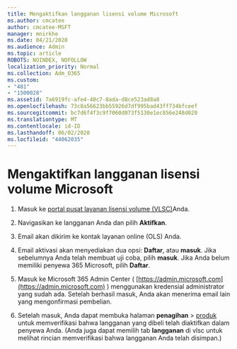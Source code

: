 ```yaml
---
title: Mengaktifkan langganan lisensi volume Microsoft
ms.author: cmcatee
author: cmcatee-MSFT
manager: mnirkhe
ms.date: 04/21/2020
ms.audience: Admin
ms.topic: article
ROBOTS: NOINDEX, NOFOLLOW
localization_priority: Normal
ms.collection: Adm_O365
ms.custom:
- "481"
- "1500028"
ms.assetid: 7a6919fc-afe4-40c7-8ada-d8ce523ad8a8
ms.openlocfilehash: 73c8a56623bb55926d7df995bad43ff734bfceef
ms.sourcegitcommit: bc7d6f4f3c9f7060d073f5130e1ec856e248d020
ms.translationtype: MT
ms.contentlocale: id-ID
ms.lasthandoff: 06/02/2020
ms.locfileid: "44062035"
---
```

# <a name="activating-a-microsoft-volume-license-subscription"></a>Mengaktifkan langganan lisensi volume Microsoft

1. Masuk ke [portal pusat layanan lisensi volume (VLSC)](https://go.microsoft.com/fwlink/p/?LinkId=329762)Anda.

2. Navigasikan ke langganan Anda dan pilih **Aktifkan**.

3. Email akan dikirim ke kontak layanan online (OLS) Anda.

4. Email aktivasi akan menyediakan dua opsi: **Daftar**, atau **masuk**. Jika sebelumnya Anda telah membuat uji coba, pilih **masuk**. Jika Anda belum memiliki penyewa 365 Microsoft, pilih **Daftar**.

5. Masuk ke Microsoft 365 Admin Center ( [https://admin.microsoft.com](https://admin.microsoft.com) ) menggunakan kredensial administrator yang sudah ada. Setelah berhasil masuk, Anda akan menerima email lain yang mengonfirmasi pembelian.

6. Setelah masuk, Anda dapat membuka halaman **penagihan** \> [produk](https://go.microsoft.com/fwlink/p/?linkid=842054) untuk memverifikasi bahwa langganan yang dibeli telah diaktifkan dalam penyewa Anda. (Anda juga dapat memilih tab **langganan** di vlsc untuk melihat rincian memverifikasi bahwa langganan Anda telah disimpan.)
